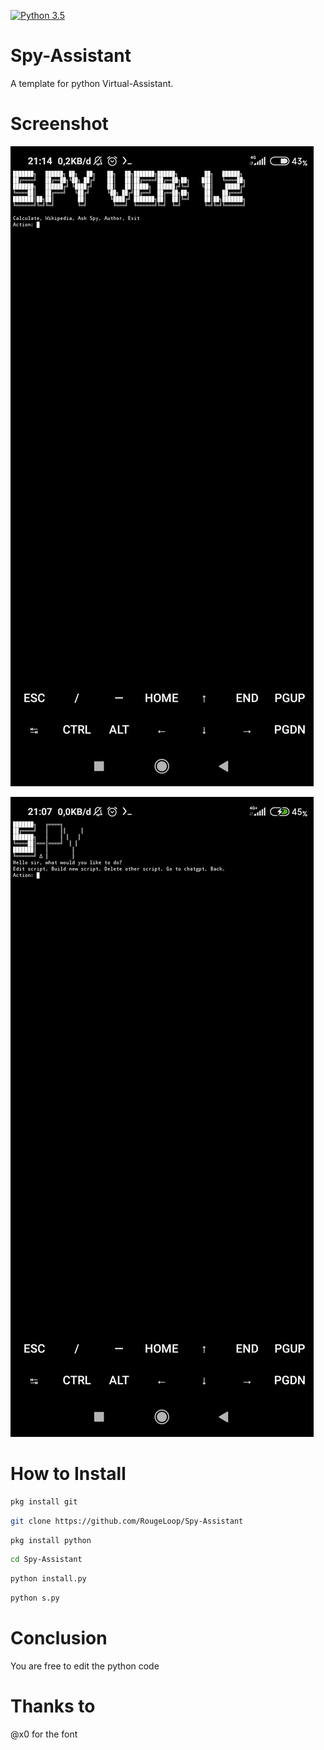 [![Python 3.5](https://img.shields.io/badge/Python-3.5-yellow.svg)](http://www.python.org/download/)
# Spy-Assistant
A template for python Virtual-Assistant.
# Screenshot 
![Screenshot1](Screenshot_2023-06-16-21-14-15-878_com.termux.jpg)

![Hidden option](Screenshot_2023-06-16-21-08-00-109_com.termux.jpg)

# How to Install 
```bash
pkg install git
```

```bash
git clone https://github.com/RougeLoop/Spy-Assistant
```

```bash
pkg install python
```

```bash
cd Spy-Assistant
```
```bash
python install.py
```
```bash
python s.py
```
# Conclusion
You are free to edit the python code

# Thanks to
@x0 for the font
